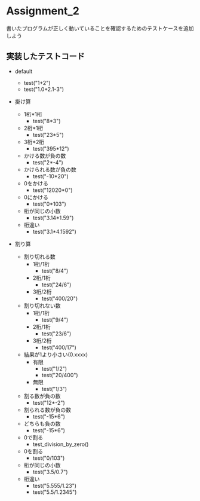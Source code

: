 # Assignment_2
書いたプログラムが正しく動いていることを確認するためのテストケースを追加しよう
## 実装したテストコード
- default
    - test("1+2")
    - test("1.0+2.1-3")
- 掛け算
    - 1桁*1桁
        - test("8*3")
    - 2桁*1桁
        - test("23*5")
    - 3桁*2桁
        - test("395*12")
    - かける数が負の数
        - test("2*-4")
    - かけられる数が負の数
        - test("-10*20")
    - 0をかける
        - test("12020*0")
    - 0にかける
        - test("0*103") 
    - 桁が同じの小数
        - test("3.14*1.59")
    - 桁違い
        - test("3.1*4.1592")

- 割り算
    - 割り切れる数
        - 1桁/1桁
            - test("8/4")
        - 2桁/1桁
            - test("24/6")
        - 3桁/2桁
            - test("400/20")
    - 割り切れない数
        - 1桁/1桁
            - test("9/4")
        - 2桁/1桁
            - test("23/6")
        - 3桁/2桁
            - test("400/17")
    - 結果が1より小さい(0.xxxx)
        - 有限
            - test("1/2")
            - test("20/400")
        - 無限
            - test("1/3")
    - 割る数が負の数
        - test("12*-2")
    - 割られる数が負の数
        - test("-15*6")
    - どちらも負の数
        - test("-15*6")
    - 0で割る
        - test_division_by_zero()
    - 0を割る
        - test("0/103")
    - 桁が同じの小数
        - test("3.5/0.7")
    - 桁違い
        - test("5.555/1.23")
        - test("5.5/1.2345")

## 
